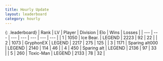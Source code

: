 ```yaml
---
title: Hourly Update
layout: leaderboard
category: hourly
---
```


{: .leaderboard}
| Rank | LV | Player | Division | Elo | Wins | Losses |
| --- | --- | --- | --- | --- | --- | --- |
| <span data-change="0">1</span> | 1050 | <span title="ID: 417840">Ice Bear.</span> | LEGEND | <span data-change="0">2223</span> | <span data-change="0">92</span> | <span data-change="0">22</span> |
| <span data-change="0">2</span> | 1073 | <span title="ID: 315148">GryphonEX</span> | LEGEND | <span data-change="3">2217</span> | <span data-change="1">275</span> | <span data-change="0">125</span> |
| <span data-change="0">3</span> | 1171 | <span title="ID: 203132">Sparing alt000</span> | LEGEND | <span data-change="0">2140</span> | <span data-change="0">114</span> | <span data-change="0">46</span> |
| <span data-change="0">4</span> | 450 | <span title="ID: 382502">Sparing alt</span> | LEGEND | <span data-change="0">2136</span> | <span data-change="0">97</span> | <span data-change="0">33</span> |
| <span data-change="0">5</span> | 260 | <span title="ID: 521263">Toxic-Man</span> | LEGEND | <span data-change="0">2133</span> | <span data-change="0">78</span> | <span data-change="0">32</span> |